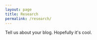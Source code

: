 ```yaml
---
layout: page
title: Research
permalink: /research/
---
```


Tell us about your blog. Hopefully it's cool.


